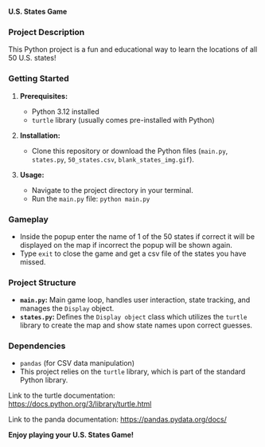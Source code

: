 **U.S. States Game**

### **Project Description**

This Python project is a fun and educational way to learn the locations of all 50 U.S. states! ️

### **Getting Started**

1. **Prerequisites:**
   * Python 3.12 installed
   * `turtle` library (usually comes pre-installed with Python)

3. **Installation:**
   * Clone this repository or download the Python files (`main.py`, `states.py`, `50_states.csv`, `blank_states_img.gif`).

5. **Usage:**
   * Navigate to the project directory in your terminal.
   * Run the `main.py` file: `python main.py`

### **Gameplay**

* Inside the popup enter the name of 1 of the 50 states if correct it will be displayed on the map if incorrect the popup will be shown again.
* Type `exit` to close the game and get a csv file of the states you have missed.

### **Project Structure**

* **`main.py`:** Main game loop, handles user interaction, state tracking, and manages the `Display` object.
* **`states.py`:** Defines the `Display object` class which utilizes the `turtle` library to create the map and show state names upon correct guesses.


### **Dependencies**

* `pandas` (for CSV data manipulation)
* This project relies on the `turtle` library, which is part of the standard Python library.

Link to the turtle documentation: https://docs.python.org/3/library/turtle.html

Link to the panda documentation: https://pandas.pydata.org/docs/

**Enjoy playing your U.S. States Game!**
